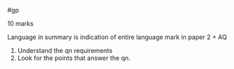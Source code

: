 #gp 

10 marks

Language in summary is indication of entire language mark in paper 2 + AQ

1. Understand the qn requirements
2. Look for the points that answer the qn.

